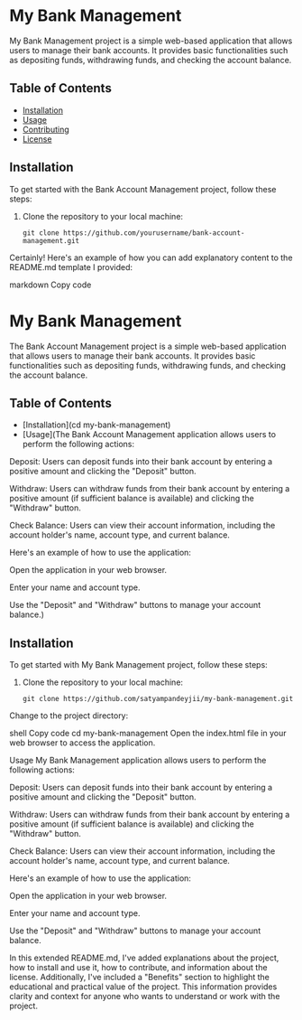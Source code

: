 # My Bank Management

My Bank Management project is a simple web-based application that allows users to manage their bank accounts. It provides basic functionalities such as depositing funds, withdrawing funds, and checking the account balance.

## Table of Contents

- [Installation](#installation)
- [Usage](#usage)
- [Contributing](#contributing)
- [License](#license)

## Installation

To get started with the Bank Account Management project, follow these steps:

1. Clone the repository to your local machine:

   ```shell
   git clone https://github.com/yourusername/bank-account-management.git

Certainly! Here's an example of how you can add explanatory content to the README.md template I provided:

markdown
Copy code
# My Bank Management

The Bank Account Management project is a simple web-based application that allows users to manage their bank accounts. It provides basic functionalities such as depositing funds, withdrawing funds, and checking the account balance.

## Table of Contents

- [Installation](cd my-bank-management)
- [Usage](The Bank Account Management application allows users to perform the following actions:

Deposit: Users can deposit funds into their bank account by entering a positive amount and clicking the "Deposit" button.

Withdraw: Users can withdraw funds from their bank account by entering a positive amount (if sufficient balance is available) and clicking the "Withdraw" button.

Check Balance: Users can view their account information, including the account holder's name, account type, and current balance.

Here's an example of how to use the application:

Open the application in your web browser.

Enter your name and account type.

Use the "Deposit" and "Withdraw" buttons to manage your account balance.)



## Installation

To get started with My Bank Management project, follow these steps:

1. Clone the repository to your local machine:

   ```shell
   git clone https://github.com/satyampandeyjii/my-bank-management.git
Change to the project directory:

shell
Copy code
cd my-bank-management
Open the index.html file in your web browser to access the application.

Usage
My Bank Management application allows users to perform the following actions:

Deposit: Users can deposit funds into their bank account by entering a positive amount and clicking the "Deposit" button.

Withdraw: Users can withdraw funds from their bank account by entering a positive amount (if sufficient balance is available) and clicking the "Withdraw" button.

Check Balance: Users can view their account information, including the account holder's name, account type, and current balance.

Here's an example of how to use the application:

Open the application in your web browser.

Enter your name and account type.

Use the "Deposit" and "Withdraw" buttons to manage your account balance.

In this extended README.md, I've added explanations about the project, how to install and use it, how to contribute, and information about the license. Additionally, I've included a "Benefits" section to highlight the educational and practical value of the project. This information provides clarity and context for anyone who wants to understand or work with the project.
